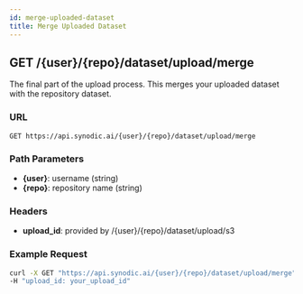 ```yaml
---
id: merge-uploaded-dataset
title: Merge Uploaded Dataset
---
```


## GET /\{user\}/\{repo\}/dataset/upload/merge

The final part of the upload process. This merges your uploaded dataset with the repository dataset.

### URL

`GET https://api.synodic.ai/{user}/{repo}/dataset/upload/merge`

### Path Parameters

- **\{user\}**: username (string)
- **\{repo\}**: repository name (string)

### Headers

- **upload_id**: provided by /\{user\}/\{repo\}/dataset/upload/s3

### Example Request

```bash
curl -X GET "https://api.synodic.ai/{user}/{repo}/dataset/upload/merge" \
-H "upload_id: your_upload_id"